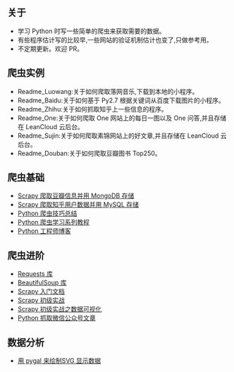 ## 关于

* 学习 Python 时写一些简单的爬虫来获取需要的数据。
* 有些程序估计写的比较早,一些网站的验证机制估计也变了,只做参考用。
* 不定期更新。欢迎 PR。

## 爬虫实例

* Readme_Luowang:关于如何爬取落网音乐,下载到本地的小程序。
* Readme_Baidu:关于如何基于 Py2.7 根据关键词从百度下载图片的小程序。
* Readme_Zhihu:关于如何抓取知乎上一些信息的程序。
* Readme_One:关于如何爬取 One 网站上的每日一图以及 One 问答,并且存储在 LeanCloud 云后台。
* Readme_Sujin:关于如何爬取素锦网站上的好文章,并且存储在 LeanCloud 云后台。
* Readme_Douban:关于如何爬取豆瓣图书 Top250。


## 爬虫基础

* [Scrapy 爬取豆瓣信息并用 MongoDB 存储](http://1992mrwang.blog.51cto.com/3265935/1583539)
* [Scrapy 爬取知乎用户数据并用 MySQL 存储](http://python.jobbole.com/85125/)
* [Python 爬虫技巧总结](http://www.codeceo.com/article/python-spider-skills.html#0-tsina-1-54529-397232819ff9a47a7b7e80a40613cfe1)
* [Python 爬虫学习系列教程](http://cuiqingcai.com/1052.html)
* [Python 工程师博客](http://zhuanlan.zhihu.com/xlz-d)

## 爬虫进阶 

* [Requests 库](http://cn.python-requests.org/zh_CN/latest/user/quickstart.html)
* [BeautifulSoup 库](http://beautifulsoup.readthedocs.io/zh_CN/latest/)
* [Scrapy 入门文档](http://scrapy-chs.readthedocs.org/zh_CN/0.24/intro/tutorial.html)
* [Scrapy 初级实战](http://www.ituring.com.cn/article/114408)
* [Scrapy 初级实战之数据可视化](http://aljun.me/post/9)
* [Python 抓取微信公众号文章](http://mp.weixin.qq.com/s?__biz=MzI0NjIxMzE5OQ==&mid=2656697797&idx=1&sn=a8e93bbc960c7564c2054a24e2414145#rd)

## 数据分析

* [用 pygal 来绘制SVG 显示数据](http://pygal.org/en/stable/documentation/types/line.html#time)

